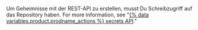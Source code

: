 Um Geheimnisse mit der REST-API zu erstellen, musst Du Schreibzugriff auf das Repository haben. For more information, see "[{% data variables.product.prodname_actions %} secrets API](/v3/actions/secrets/)."
